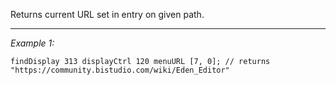 Returns current URL set in entry on given path.


---
*Example 1:*
```sqf
findDisplay 313 displayCtrl 120 menuURL [7, 0]; // returns "https://community.bistudio.com/wiki/Eden_Editor"
```
